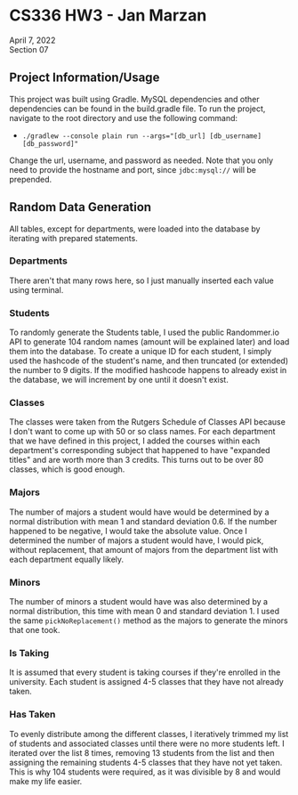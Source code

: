 # CS336 HW3 - Jan Marzan
April 7, 2022\
Section 07

## Project Information/Usage
This project was built using Gradle. MySQL dependencies and other dependencies can be found in the build.gradle file. To run the project, 
navigate to the root directory and use the following command:

- `./gradlew --console plain run --args="[db_url] [db_username] [db_password]"`

Change the url, username, and password as needed. Note that you only need to provide the hostname and port, since `jdbc:mysql://` will be prepended.

## Random Data Generation
All tables, except for departments, were loaded into the database by iterating with prepared statements.

### Departments
There aren't that many rows here, so I just manually inserted each value using terminal.

### Students
To randomly generate the Students table, I used the public Randommer.io API to generate 104 random names (amount will be explained later) and load them into the database.
To create a unique ID for each student, I simply used the hashcode of the student's name, and then truncated (or extended) the number to 9 digits.
If the modified hashcode happens to already exist in the database, we will increment by one until it doesn't exist. 

### Classes
The classes were taken from the Rutgers Schedule of Classes API because I don't want to come up with 50 or so class names. 
For each department that we have defined in this project, I added the courses within each department's corresponding subject that happened to have "expanded titles" and are worth more than 3 credits.
This turns out to be over 80 classes, which is good enough.

### Majors
The number of majors a student would have would be determined by a normal distribution with mean 1 and standard deviation 0.6. 
If the number happened to be negative, I would take the absolute value.
Once I determined the number of majors a student would have, I would pick, without replacement, that amount of majors from the department list with each department  equally likely. 

### Minors
The number of minors a student would have was also determined by a normal distribution, this time with mean 0 and standard deviation 1.
I used the same `pickNoReplacement()` method as the majors to generate the minors that one took.

### Is Taking
It is assumed that every student is taking courses if they're enrolled in the university. Each student is assigned 4-5 classes that they have not already taken.

### Has Taken
To evenly distribute among the different classes, I iteratively trimmed my list of students and associated classes until there were no more students left. I iterated over the list 8 times, removing 13 students from the list and then assigning the remaining students 4-5 classes that they have not yet taken. This is why 104 students were required, as it was divisible by 8 and would make my life easier.
